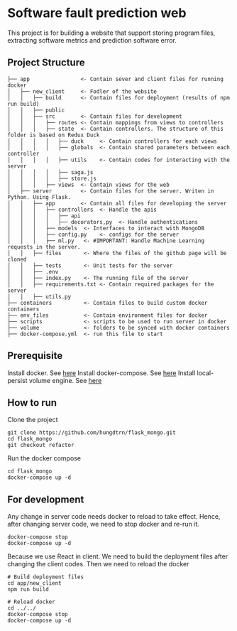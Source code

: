 
  

# Software fault prediction web 

  

This project is for building a website that support storing program files, extracting software metrics and prediction software error.

  
## Project Structure

    ├── app                <- Contain sever and client files for running docker
    │   ├── new_client     <- Fodler of the website
    │   │   ├── build      <- Contain files for deployment (results of npm run build)
    │   │   ├── public
    │   │   ├── src        <- Contain files for development
    │   │   │   ├── routes <- Contain mappings from views to controllers
    │   │   │   ├── state  <- Contain controllers. The structure of this folder is based on Redux Duck
    │   │   │   │   ├── duck     <- Contain controllers for each views
    │   │   │   │   ├── globals  <- Contain shared parameters between each controller
    │   │   │   │   ├── utils    <- Contain codes for interacting with the server
    │   │   │   │   ├── saga.js   
    │   │   │   │   ├── store.js
    │   │   │   ├── views  <- Contain views for the web
    │   ├── server         <- Contain files for the server. Writen in Python. Using Flask.
    │   │   ├── app        <- Contain all files for developing the server
    │   │   │   ├── controllers  <- Handle the apis
    │   │   │   │   ├── api
    │   │   │   │   ├── decorators,py  <- Handle authentications
    │   │   │   ├── models  <- Interfaces to interact with MongoDB
    │   │   │   ├── config.py    <- configs for the server
    │   │   │   ├── ml.py   <- #IMPORTANT: Handle Machine Learning requests in the server. 
    │   │   ├── files       <- Where the files of the github page will be cloned  
    │   │   ├── tests       <- Unit tests for the server
    │   │   ├── .env
    │   │   ├── index.py    <- The running file of the server
    │   │   ├── requirements.txt <- Contain required packages for the server
    │   │   ├── utils.py
    ├── containers          <- Contain files to build custom docker containers
    ├── env_files           <- Contain environment files for docker
    ├── scripts             <- scripts to be used to run server in docker
    ├── volume              <- folders to be synced with docker containers
    ├── docker-compose.yml  <- run this file to start


## Prerequisite

Install docker. See [here](https://docs.docker.com/engine/install/ubuntu/)
Install docker-compose. See [here](https://docs.docker.com/compose/install/)
Install local-persist volume engine. See [here](https://github.com/MatchbookLab/local-persist)

## How to run
  
Clone the project

```
git clone https://github.com/hungdtrn/flask_mongo.git
cd flask_mongo
git checkout refactor
```

Run the docker compose

```
cd flask_mongo
docker-compose up -d
```

## For development

Any change in server code needs docker to reload to take effect. Hence, after changing server code, we need to stop docker and re-run it.

```
docker-compose stop
docker-compose up -d
```

Because we use React in client. We need to build the deployment files after changing the client codes. Then we need to reload the docker

```
# Build deployment files
cd app/new_client
npm run build

# Reload docker
cd ../../
docker-compose stop
docker-compose up -d
```
